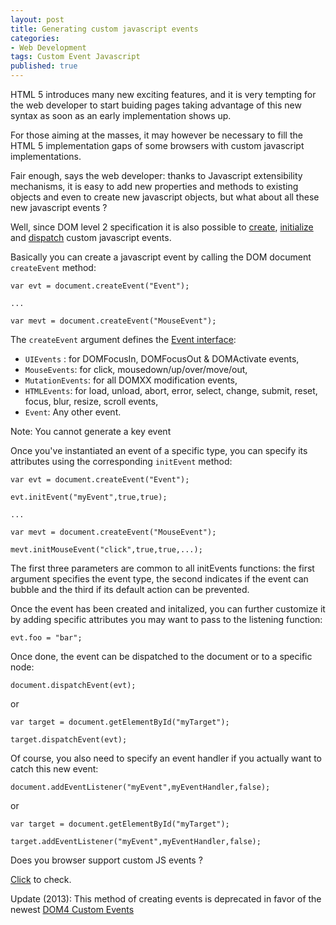 ```yaml
---
layout: post
title: Generating custom javascript events
categories:
- Web Development
tags: Custom Event Javascript
published: true
---
```

HTML 5 introduces many new exciting features, and it is very tempting 
for the web developer to start buiding pages taking advantage of this 
new syntax as soon as an early implementation shows up.

<!--more-->

For those aiming at the masses, it may however be necessary to fill the 
HTML 5 implementation gaps of some browsers with custom javascript 
implementations.

Fair enough, says the web developer: thanks to Javascript extensibility 
mechanisms, it is easy to add new properties and methods to existing 
objects and even to create new javascript objects, but what about all 
these new javascript events ?

Well, since DOM level 2 specification it is also possible to 
[create](http://www.w3.org/TR/DOM-Level-2-Events/events.html#Events-document),
[initialize](http://www.w3.org/TR/DOM-Level-2-Events/events.html#Events-interface) and
[dispatch](http://www.w3.org/TR/DOM-Level-2-Events/events.html#Events-Registration-interfaces)
custom javascript events.

Basically you can create a javascript event by calling the DOM document <code>createEvent</code> method:

    
    var evt = document.createEvent("Event");
    
    ...
    
    var mevt = document.createEvent("MouseEvent");
    

The <code>createEvent</code> argument defines the <a href="http://www.w3.org/TR/DOM-Level-2-Events/events.html#Events-eventgroupings-uievents" alt="1.6.1. User Interface event types">Event interface</a>:

* <code>UIEvents</code> : for DOMFocusIn, DOMFocusOut & DOMActivate events,
* <code>MouseEvents</code>: for click, mousedown/up/over/move/out,
* <code>MutationEvents</code>: for all DOMXX modification events,
* <code>HTMLEvents</code>: for load, unload, abort, error, select, change, submit, reset, focus, blur, resize, scroll events,
* <code>Event</code>: Any other event.

Note: You cannot generate a key event

Once you've instantiated an event of a specific type, you can specify 
its attributes using the corresponding <code>initEvent</code> method:

    var evt = document.createEvent("Event");
    
    evt.initEvent("myEvent",true,true); 
    
    ...
    
    var mevt = document.createEvent("MouseEvent");
    
    mevt.initMouseEvent("click",true,true,...); 

The first three parameters are common to all initEvents functions: 
the first argument specifies the event type, the second indicates if the
 event can bubble and the third if its default action can be prevented.

Once the event has been created and initalized, you can further customize
 it by adding specific attributes you may want to pass to the listening function:

    evt.foo = "bar";

Once done, the event can be dispatched to the document or to a specific node:
    
    document.dispatchEvent(evt);

or

    var target = document.getElementById("myTarget");
    
    target.dispatchEvent(evt);

Of course, you also need to specify an event handler if you actually 
want to catch this new event:

    document.addEventListener("myEvent",myEventHandler,false);

or

    var target = document.getElementById("myTarget");
    
    target.addEventListener("myEvent",myEventHandler,false);

<script type="text/javascript">
function customJSEvent(){
var evt = document.createEvent("Event");
evt.initEvent("myEvent",true,true); 
evt.foo = "bar";
document.dispatchEvent(evt);
}
function handleEvent(e){
alert("OK: Received "+ e.type + " event with foo=" + e.foo);
}
document.addEventListener("myEvent",handleEvent,false);
</script>

Does you browser support custom JS events ?

<a href="#" onclick="customJSEvent();">Click</a> to check.

Update (2013): This method of creating events is deprecated in favor of the newest [DOM4 Custom Events](https://developer.mozilla.org/en-US/docs/Web/API/CustomEvent)

